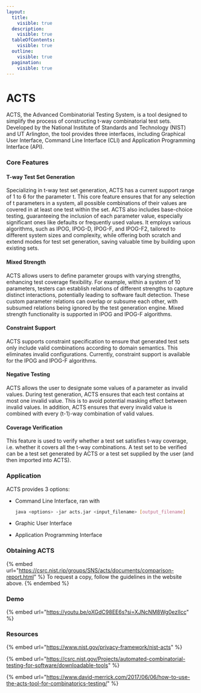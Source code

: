 ```yaml
---
layout:
  title:
    visible: true
  description:
    visible: true
  tableOfContents:
    visible: true
  outline:
    visible: true
  pagination:
    visible: true
---
```


# ACTS

ACTS, the Advanced Combinatorial Testing System, is a tool designed to simplify the process of constructing t-way combinatorial test sets. Developed by the National Institute of Standards and Technology (NIST) and UT Arlington, the tool provides three interfaces, including Graphical User Interface, Command Line Interface (CLI) and Application Programming Interface (API).

### Core Features

#### T-way Test Set Generation

Specializing in t-way test set generation, ACTS has a current support range of 1 to 6 for the parameter t. This core feature ensures that for any selection of t parameters in a system, all possible combinations of their values are covered in at least one test within the set. ACTS also includes base-choice testing, guaranteeing the inclusion of each parameter value, especially significant ones like defaults or frequently used values. It employs various algorithms, such as IPOG, IPOG-D, IPOG-F, and IPOG-F2, tailored to different system sizes and complexity, while offering both scratch and extend modes for test set generation, saving valuable time by building upon existing sets.

#### Mixed Strength

ACTS allows users to define parameter groups with varying strengths, enhancing test coverage flexibility. For example, within a system of 10 parameters, testers can establish relations of different strengths to capture distinct interactions, potentially leading to software fault detection. These custom parameter relations can overlap or subsume each other, with subsumed relations being ignored by the test generation engine. Mixed strength functionality is supported in IPOG and IPOG-F algorithms.

#### Constraint Support

ACTS supports constraint specification to ensure that generated test sets only include valid combinations according to domain semantics. This eliminates invalid configurations. Currently, constraint support is available for the IPOG and IPOG-F algorithms.

#### Negative Testing

ACTS allows the user to designate some values of a parameter as invalid values. During test generation, ACTS ensures that each test contains at most one invalid value. This is to avoid potential masking effect between invalid values. In addition, ACTS ensures that every invalid value is combined with every (t-1)-way combination of valid values.

#### Coverage Verification

This feature is used to verify whether a test set satisfies t-way coverage, i.e. whether it covers all the t-way combinations. A test set to be verified can be a test set generated by ACTS or a test set supplied by the user (and then imported into ACTS).

### &#x20;Application

ACTS provides 3 options:

*   Command Line Interface, ran with

    ```bash
    java <options> -jar acts.jar <input_filename> [output_filename]
    ```
* Graphic User Interface
* Application Programming Interface

### Obtaining ACTS

{% embed url="https://csrc.nist.rip/groups/SNS/acts/documents/comparison-report.html" %}
To request a copy, follow the guidelines in the website above.
{% endembed %}

### Demo

{% embed url="https://youtu.be/oXGdC98EE6s?si=XJNcNM8Wg0ezIIcc" %}

### Resources

{% embed url="https://www.nist.gov/privacy-framework/nist-acts" %}

{% embed url="https://csrc.nist.gov/Projects/automated-combinatorial-testing-for-software/downloadable-tools" %}

{% embed url="https://www.david-merrick.com/2017/06/06/how-to-use-the-acts-tool-for-combinatorics-testing/" %}
